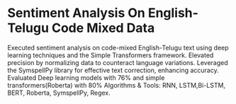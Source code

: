# Sentiment Analysis On English-Telugu Code Mixed Data

Executed sentiment analysis on code-mixed English-Telugu text using deep learning
techniques and the Simple Transformers framework.
Elevated precision by normalizing data to counteract language variations. Leveraged the
SymspellPy library for effective text correction, enhancing accuracy.
Evaluated Deep learning models with 76% and simple transformers(Roberta) with 80%
Algorithms & Tools: RNN, LSTM,Bi-LSTM, BERT, Roberta, SymspellPy, Regex.

 
